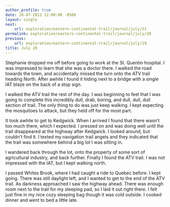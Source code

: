 ```yaml
---
author_profile: true
date: 20-07-2012 12:00:00 -0500
layout: single
next:
    url: exploration/eastern-continental-trail/journal/july/21
permalink: exploration/eastern-continental-trail/journal/july/20
previous:
    url: exploration/eastern-continental-trail/journal/july/19
title: July 20
---
```

Stephanie dropped me off before going to work at the St. Quentin hospital. I was impressed to learn that she was a doctor there. I walked the road towards the town, and accidentally missed the turn onto the ATV trail heading North. After awhile I found it hiding next to a bridge with a single IAT blaze on the back of a stop sign.

I walked the ATV trail the rest of the day. I was beginning to feel that I was going to complete this incredibly dull, drab, boring, and dull, dull, dull section of trail. The only thing to do was just keep walking. I kept expecting the mosquitoes to attack, but they held off for the most part.

It took awhile to get to Kedgwick. When I arrived I found that there wasn't too much there, which I expected. I pressed on and was doing well until the trail disappeared at the highway after Kedgwick. I looked around, but couldn't find it. I texted my navigation trail angels and they indicated that the trail was somewhere behind a big lot I was sitting in.

I wandered back through the lot, onto the property of some sort of agricultural industry, and back further. Finally I found the ATV trail. I was not impressed with the IAT, but I kept walking north.

I passed Whites Brook, where I had caught a ride to Quebec before. I kept going. There was still daylight left, and I wanted to get to the end of the ATV trail. As darkness approached I saw the highway ahead. There was enough room next to the trail for my sleeping pad, so I laid it out right there. I felt just fine in my nice cozy sleeping bag though it was cold outside. I cooked dinner and went to bed a little late.